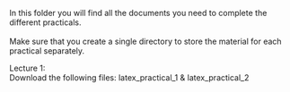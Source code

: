 In this folder you will find all the documents you need to complete the different practicals.<br/>
<br/>
Make sure that you create a single directory to store the material for each practical separately.

Lecture 1:<br/>
Download the following files: latex_practical_1 & latex_practical_2
